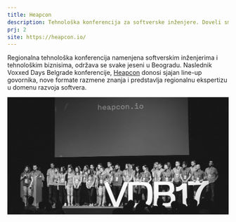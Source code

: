 ```yaml
---
title: Heapcon
description: Tehnološka konferencija za softverske inženjere. Doveli smo Voxxed Days u Beograd, a od 2018. godine organizujemo Heapcon.
prj: 2
site: https://heapcon.io/
---
```


Regionalna tehnološka konferencija namenjena softverskim inženjerima i tehnološkim biznisima, održava se svake jeseni u Beogradu. Naslednik Voxxed Days Belgrade konferencije, [Heapcon](http://heapcon.io/) donosi sjajan line-up govornika, nove formate razmene znanja i predstavlja regionalnu ekspertizu u domenu razvoja softvera.

![](hc.jpg)
